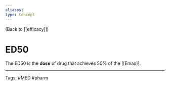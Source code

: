 ```yaml
---
aliases: 
type: Concept
---
```


(Back to [[efficacy]])

# ED50

The ED50 is the **dose** of drug that achieves 50% of the [[Emax]].

---
Tags: #MED #pharm 